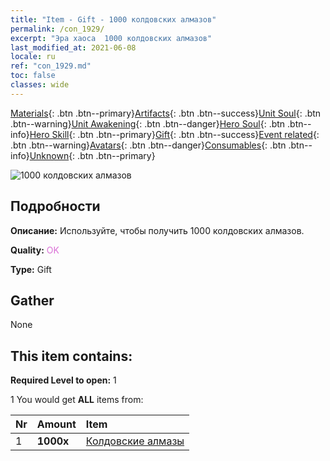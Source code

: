 ```yaml
---
title: "Item - Gift - 1000 колдовских алмазов"
permalink: /con_1929/
excerpt: "Эра хаоса  1000 колдовских алмазов"
last_modified_at: 2021-06-08
locale: ru
ref: "con_1929.md"
toc: false
classes: wide
---
```

 [Materials](/ItemsRU/){: .btn .btn--primary}[Artifacts](/ItemsRU/Artifacts/){: .btn .btn--success}[Unit Soul](/ItemsRU/UnitSoul/){: .btn .btn--warning}[Unit Awakening](/ItemsRU/UnitAwakening/){: .btn .btn--danger}[Hero Soul](/ItemsRU/HeroSoul/){: .btn .btn--info}[Hero Skill](/ItemsRU/HeroSkill/){: .btn .btn--primary}[Gift](/ItemsRU/Gift/){: .btn .btn--success}[Event related](/ItemsRU/Events/){: .btn .btn--warning}[Avatars](/ItemsRU/Avatars/){: .btn .btn--danger}[Consumables](/ItemsRU/Consumables/){: .btn .btn--info}[Unknown](/ItemsRU/Unknown/){: .btn .btn--primary}

 ![1000 колдовских алмазов](/images/t/i_10040.png)

## Подробности
 **Описание:** Используйте, чтобы получить 1000 колдовских алмазов.

 **Quality:** <span style="color: #DA70D6">OK</span>

 **Type:** Gift

## Gather

  None

## This item contains:

 **Required Level to open:** 1

 1 You would get **ALL** items  from:

  | Nr | Amount |     Item    |
  |:---|:-------|:------------|
  | 1 |  **1000x** | [Колдовские алмазы](/ItemsRU/con_554/) |  | 

